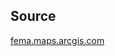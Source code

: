 ## Source
[fema.maps.arcgis.com](https://fema.maps.arcgis.com/apps/webappviewer/index.html?id=90c0c996a5e242a79345cdbc5f758fc6)
